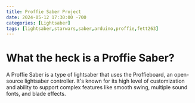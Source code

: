 ```yaml
---
title: Proffie Saber Project
date: 2024-05-12 17:30:00 -700
categories: [Lightsaber]
tags: [lightsaber,starwars,saber,arduino,proffie,fett263]
---
```


# What the heck is a Proffie Saber?

A Proffie Saber is a type of lightsaber that uses the Proffieboard, an open-source lightsaber controller. It's known for its high level of customization and ability to support complex features like smooth swing, multiple sound fonts, and blade effects.